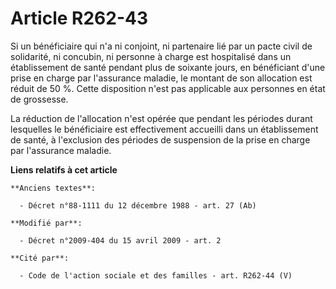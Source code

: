 # Article R262-43

Si un bénéficiaire qui n'a ni conjoint, ni partenaire lié par un pacte civil de solidarité, ni concubin, ni personne à charge
est hospitalisé dans un établissement de santé pendant plus de soixante jours, en bénéficiant d'une prise en charge par
l'assurance maladie, le montant de son allocation est réduit de 50 %. Cette disposition n'est pas applicable aux personnes en
état de grossesse. 

La réduction de l'allocation n'est opérée que pendant les périodes durant lesquelles le bénéficiaire est effectivement
accueilli dans un établissement de santé, à l'exclusion des périodes de suspension de la prise en charge par l'assurance
maladie.

**Liens relatifs à cet article**

	**Anciens textes**:

	  - Décret n°88-1111 du 12 décembre 1988 - art. 27 (Ab)

	**Modifié par**:

	  - Décret n°2009-404 du 15 avril 2009 - art. 2

	**Cité par**:

	  - Code de l'action sociale et des familles - art. R262-44 (V)
